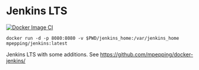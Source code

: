 # Jenkins LTS

[![Docker Image CI](https://github.com/mpepping/docker-jenkins/actions/workflows/dockerimage.yml/badge.svg)](https://github.com/mpepping/docker-jenkins/actions/workflows/dockerimage.yml)

`docker run -d -p 8080:8080 -v $PWD/jenkins_home:/var/jenkins_home mpepping/jenkins:latest`

Jenkins LTS with some additions. See <https://github.com/mpepping/docker-jenkins/>
